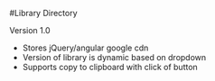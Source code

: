#Library Directory

Version 1.0

- Stores jQuery/angular google cdn
- Version of library is dynamic based on dropdown
- Supports copy to clipboard with click of button
